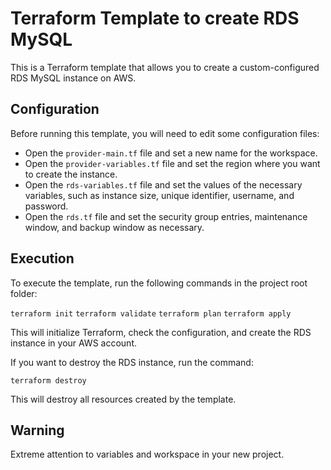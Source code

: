 # Terraform Template to create RDS MySQL

This is a Terraform template that allows you to create a custom-configured RDS MySQL instance on AWS.

## Configuration

Before running this template, you will need to edit some configuration files:

- Open the `provider-main.tf` file and set a new name for the workspace.
- Open the `provider-variables.tf` file and set the region where you want to create the instance.
- Open the `rds-variables.tf` file and set the values of the necessary variables, such as instance size, unique identifier, username, and password.
- Open the `rds.tf` file and set the security group entries, maintenance window, and backup window as necessary.

## Execution

To execute the template, run the following commands in the project root folder:

`terraform init`
`terraform validate`
`terraform plan`
`terraform apply`

This will initialize Terraform, check the configuration, and create the RDS instance in your AWS account.

If you want to destroy the RDS instance, run the command:

`terraform destroy`

This will destroy all resources created by the template.

## Warning

Extreme attention to variables and workspace in your new project. 

